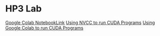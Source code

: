 # HP3 Lab

[Google Colab NotebookLink](https://colab.research.google.com/drive/1Vu7nwS-_URXO7zedahmyRM9RsKpZp4Jy)
[Using NVCC to run CUDA Programs](https://www.youtube.com/watch?v=N4xhG7PLRIA)
[Using Google Colab to run CUDA Programs](https://www.youtube.com/watch?v=HZut4-Ue1cc)

